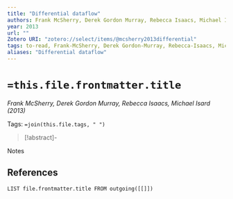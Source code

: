 ```yaml
---
title: "Differential dataflow"
authors: Frank McSherry, Derek Gordon Murray, Rebecca Isaacs, Michael Isard
year: 2013
url: ""
Zotero URI: "zotero://select/items/@mcsherry2013differential"
tags: to-read, Frank-McSherry, Derek Gordon-Murray, Rebecca-Isaacs, Michael-Isard
aliases: "Differential dataflow"
---
```


# `=this.file.frontmatter.title`
_Frank McSherry, Derek Gordon Murray, Rebecca Isaacs, Michael Isard (2013)_

Tags: `=join(this.file.tags, " ")`

> [!abstract]-
> 

Notes



## References

```dataview
LIST file.frontmatter.title FROM outgoing([[]])
```
